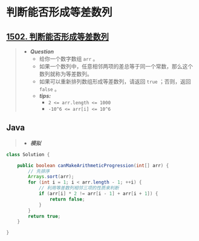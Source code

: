# 判断能否形成等差数列

## [1502. 判断能否形成等差数列](https://leetcode.cn/problems/can-make-arithmetic-progression-from-sequence/)

> - ***Question***
>   - 给你一个数字数组 `arr` 。
>   - 如果一个数列中，任意相邻两项的差总等于同一个常数，那么这个数列就称为等差数列。
>   - 如果可以重新排列数组形成等差数列，请返回 `true` ；否则，返回 `false` 。
>   - ***tips:***
>     - `2 <= arr.length <= 1000`
>     - `-10^6 <= arr[i] <= 10^6`

## Java

> - ***模拟***

```java
class Solution {

    public boolean canMakeArithmeticProgression(int[] arr) {
        // 先排序
        Arrays.sort(arr);
        for (int i = 1; i < arr.length - 1; ++i) {
            // 利用等差数列相邻三项的性质来判断
            if (arr[i] * 2 != arr[i - 1] + arr[i + 1]) {
                return false;
            }
        }
        return true;
    }

}
```
